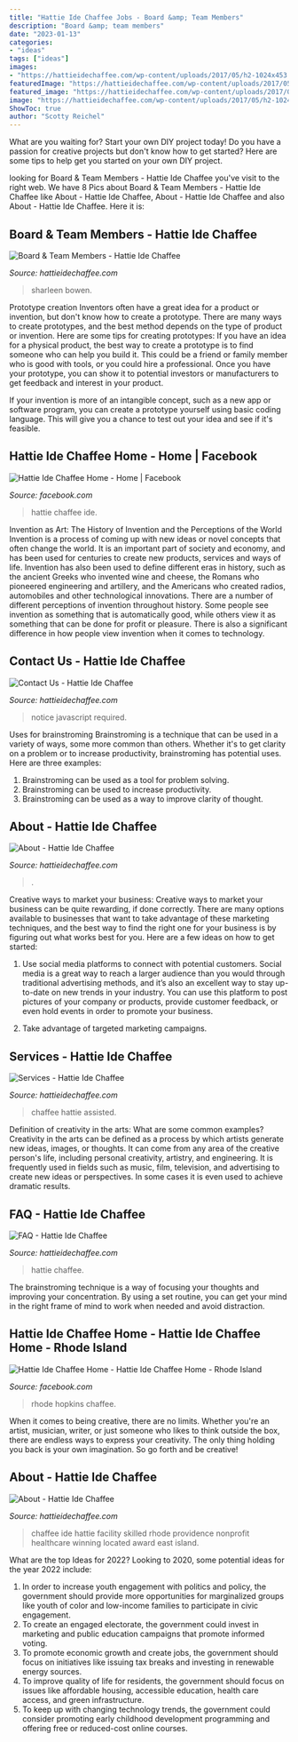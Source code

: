 ```yaml
---
title: "Hattie Ide Chaffee Jobs - Board &amp; Team Members"
description: "Board &amp; team members"
date: "2023-01-13"
categories:
- "ideas"
tags: ["ideas"]
images:
- "https://hattieidechaffee.com/wp-content/uploads/2017/05/h2-1024x453.jpg"
featuredImage: "https://hattieidechaffee.com/wp-content/uploads/2017/05/DSC_0086-e1496164829387.jpg"
featured_image: "https://hattieidechaffee.com/wp-content/uploads/2017/05/h2-1024x453.jpg"
image: "https://hattieidechaffee.com/wp-content/uploads/2017/05/h2-1024x453.jpg"
ShowToc: true
author: "Scotty Reichel"
---
```



What are you waiting for? Start your own DIY project today!
Do you have a passion for creative projects but don't know how to get started? Here are some tips to help get you started on your own DIY project.

	

		
looking for Board &amp; Team Members - Hattie Ide Chaffee you've visit to the right web. We have 8 Pics about Board &amp; Team Members - Hattie Ide Chaffee like About - Hattie Ide Chaffee, About - Hattie Ide Chaffee and also About - Hattie Ide Chaffee. Here it is:
		
    
## Board &amp; Team Members - Hattie Ide Chaffee

<img loading=lazy src="https://hattieidechaffee.com/wp-content/uploads/2017/05/DSC_0086-e1496164829387.jpg" onerror="this.onerror=null;this.src='https://tse3.mm.bing.net/th?id=OIP.WJjkNayk-cd5dLyveHF1sAHaE7&amp;pid=15.1';" alt="Board &amp; Team Members - Hattie Ide Chaffee">

_Source: hattieidechaffee.com_

>sharleen bowen. 

	

Prototype creation
Inventors often have a great idea for a product or invention, but don't know how to create a prototype. There are many ways to create prototypes, and the best method depends on the type of product or invention. Here are some tips for creating prototypes:
If you have an idea for a physical product, the best way to create a prototype is to find someone who can help you build it. This could be a friend or family member who is good with tools, or you could hire a professional. Once you have your prototype, you can show it to potential investors or manufacturers to get feedback and interest in your product.

If your invention is more of an intangible concept, such as a new app or software program, you can create a prototype yourself using basic coding language. This will give you a chance to test out your idea and see if it's feasible.

    
## Hattie Ide Chaffee Home - Home | Facebook

<img loading=lazy src="https://lookaside.fbsbx.com/lookaside/crawler/media/?media_id=4210539322298438" onerror="this.onerror=null;this.src='https://tse1.mm.bing.net/th?id=OIP.JcKy12MvnfmV0GC6joMduAHaD8&amp;pid=15.1';" alt="Hattie Ide Chaffee Home - Home | Facebook">

_Source: facebook.com_

>hattie chaffee ide. 

	

Invention as Art: The History of Invention and the Perceptions of the World
Invention is a process of coming up with new ideas or novel concepts that often change the world. It is an important part of society and economy, and has been used for centuries to create new products, services and ways of life. Invention has also been used to define different eras in history, such as the ancient Greeks who invented wine and cheese, the Romans who pioneered engineering and artillery, and the Americans who created radios, automobiles and other technological innovations.
There are a number of different perceptions of invention throughout history. Some people see invention as something that is automatically good, while others view it as something that can be done for profit or pleasure. There is also a significant difference in how people view invention when it comes to technology.

    
## Contact Us - Hattie Ide Chaffee

<img loading=lazy src="https://hattieidechaffee.com/wp-content/uploads/2017/05/contact_banner.png" onerror="this.onerror=null;this.src='https://tse3.mm.bing.net/th?id=OIP.i7BQTNImokjRyvFhNJbIYwHaCl&amp;pid=15.1';" alt="Contact Us - Hattie Ide Chaffee">

_Source: hattieidechaffee.com_

>notice javascript required. 

	

Uses for brainstroming
Brainstroming is a technique that can be used in a variety of ways, some more common than others. Whether it's to get clarity on a problem or to increase productivity, brainstroming has potential uses. Here are three examples: 

1) Brainstroming can be used as a tool for problem solving.
2) Brainstroming can be used to increase productivity.
3) Brainstroming can be used as a way to improve clarity of thought.

    
## About - Hattie Ide Chaffee

<img loading=lazy src="https://hattieidechaffee.com/wp-content/uploads/2017/05/h2-1024x453.jpg" onerror="this.onerror=null;this.src='https://tse3.mm.bing.net/th?id=OIP.LYKjUb-eVqxb372mt8H1lwHaDR&amp;pid=15.1';" alt="About - Hattie Ide Chaffee">

_Source: hattieidechaffee.com_

>. 

	

Creative ways to market your business:
Creative ways to market your business can be quite rewarding, if done correctly. There are many options available to businesses that want to take advantage of these marketing techniques, and the best way to find the right one for your business is by figuring out what works best for you. Here are a few ideas on how to get started: 
1. Use social media platforms to connect with potential customers. Social media is a great way to reach a larger audience than you would through traditional advertising methods, and it’s also an excellent way to stay up-to-date on new trends in your industry. You can use this platform to post pictures of your company or products, provide customer feedback, or even hold events in order to promote your business. 

2. Take advantage of targeted marketing campaigns.

    
## Services - Hattie Ide Chaffee

<img loading=lazy src="https://hattieidechaffee.com/wp-content/uploads/2017/05/image007.jpg" onerror="this.onerror=null;this.src='https://tse4.mm.bing.net/th?id=OIP.vrEMFwp_57ZMkRrO7ERU5wHaEP&amp;pid=15.1';" alt="Services - Hattie Ide Chaffee">

_Source: hattieidechaffee.com_

>chaffee hattie assisted. 

	

Definition of creativity in the arts: What are some common examples?
Creativity in the arts can be defined as a process by which artists generate new ideas, images, or thoughts. It can come from any area of the creative person's life, including personal creativity, artistry, and engineering. It is frequently used in fields such as music, film, television, and advertising to create new ideas or perspectives. In some cases it is even used to achieve dramatic results.

    
## FAQ - Hattie Ide Chaffee

<img loading=lazy src="https://hattieidechaffee.com/wp-content/uploads/2017/05/image015-233x300.jpg" onerror="this.onerror=null;this.src='https://tse4.mm.bing.net/th?id=OIP.gVdpI5JxPxRNcCRh7BTROwAAAA&amp;pid=15.1';" alt="FAQ - Hattie Ide Chaffee">

_Source: hattieidechaffee.com_

>hattie chaffee. 

	

The brainstroming technique is a way of focusing your thoughts and improving your concentration. By using a set routine, you can get your mind in the right frame of mind to work when needed and avoid distraction.

    
## Hattie Ide Chaffee Home - Hattie Ide Chaffee Home - Rhode Island

<img loading=lazy src="https://lookaside.fbsbx.com/lookaside/crawler/media/?media_id=1567432529994564" onerror="this.onerror=null;this.src='https://tse3.mm.bing.net/th?id=OIP.7SjitfJaVXGqxjuNzIOP_gHaHa&amp;pid=15.1';" alt="Hattie Ide Chaffee Home - Hattie Ide Chaffee Home - Rhode Island">

_Source: facebook.com_

>rhode hopkins chaffee. 

	

When it comes to being creative, there are no limits. Whether you're an artist, musician, writer, or just someone who likes to think outside the box, there are endless ways to express your creativity. The only thing holding you back is your own imagination. So go forth and be creative!

    
## About - Hattie Ide Chaffee

<img loading=lazy src="https://hattieidechaffee.com/wp-content/uploads/2017/05/h2.jpg" onerror="this.onerror=null;this.src='https://tse1.mm.bing.net/th?id=OIP.NozFQy_O6kZtqTvsWDHX4gHaDR&amp;pid=15.1';" alt="About - Hattie Ide Chaffee">

_Source: hattieidechaffee.com_

>chaffee ide hattie facility skilled rhode providence nonprofit healthcare winning located award east island. 

	

What are the top Ideas for 2022?
Looking to 2020, some potential ideas for the year 2022 include: 
1) In order to increase youth engagement with politics and policy, the government should provide more opportunities for marginalized groups like youth of color and low-income families to participate in civic engagement. 
2) To create an engaged electorate, the government could invest in marketing and public education campaigns that promote informed voting. 
3) To promote economic growth and create jobs, the government should focus on initiatives like issuing tax breaks and investing in renewable energy sources. 
4) To improve quality of life for residents, the government should focus on issues like affordable housing, accessible education, health care access, and green infrastructure. 
5) To keep up with changing technology trends, the government could consider promoting early childhood development programming and offering free or reduced-cost online courses.

